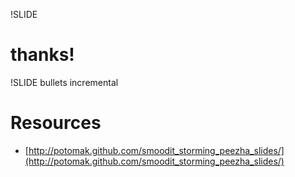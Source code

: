 !SLIDE

# thanks!

!SLIDE bullets incremental

# Resources

* [http://potomak.github.com/smoodit_storming_peezha_slides/](http://potomak.github.com/smoodit_storming_peezha_slides/)